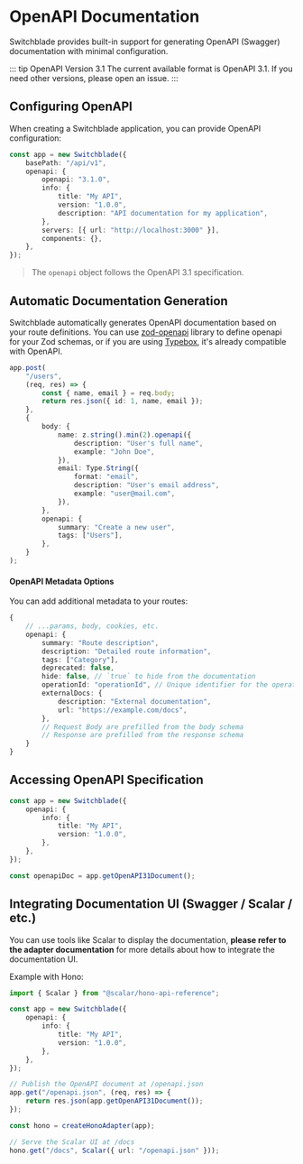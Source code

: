 # OpenAPI Documentation

Switchblade provides built-in support for generating OpenAPI (Swagger) documentation with minimal configuration.

::: tip OpenAPI Version 3.1
The current available format is OpenAPI 3.1. If you need other versions, please open an issue.
:::

## Configuring OpenAPI

When creating a Switchblade application, you can provide OpenAPI configuration:

```typescript
const app = new Switchblade({
    basePath: "/api/v1",
    openapi: {
        openapi: "3.1.0",
        info: {
            title: "My API",
            version: "1.0.0",
            description: "API documentation for my application",
        },
        servers: [{ url: "http://localhost:3000" }],
        components: {},
    },
});
```

> The `openapi` object follows the OpenAPI 3.1 specification.

## Automatic Documentation Generation

Switchblade automatically generates OpenAPI documentation based on your route definitions. You can use [zod-openapi](https://www.npmjs.com/package/zod-openapi) library to define openapi for your Zod schemas, or if you are using [Typebox](https://www.npmjs.com/package/@sinclair/typebox/v/0.23.3#OpenAPI), it's already compatible with OpenAPI.

```typescript
app.post(
    "/users",
    (req, res) => {
        const { name, email } = req.body;
        return res.json({ id: 1, name, email });
    },
    {
        body: {
            name: z.string().min(2).openapi({
                description: "User's full name",
                example: "John Doe",
            }),
            email: Type.String({
                format: "email",
                description: "User's email address",
                example: "user@mail.com",
            }),
        },
        openapi: {
            summary: "Create a new user",
            tags: ["Users"],
        },
    }
);
```

#### OpenAPI Metadata Options

You can add additional metadata to your routes:

```typescript
{
    // ...params, body, cookies, etc.
    openapi: {
        summary: "Route description",
        description: "Detailed route information",
        tags: ["Category"],
        deprecated: false,
        hide: false, // `true` to hide from the documentation
        operationId: "operationId", // Unique identifier for the operation
        externalDocs: {
            description: "External documentation",
            url: "https://example.com/docs",
        },
        // Request Body are prefilled from the body schema
        // Response are prefilled from the response schema
    }
}
```

## Accessing OpenAPI Specification

```typescript
const app = new Switchblade({
    openapi: {
        info: {
            title: "My API",
            version: "1.0.0",
        },
    },
});

const openapiDoc = app.getOpenAPI31Document();
```

## Integrating Documentation UI (Swagger / Scalar / etc.)

You can use tools like Scalar to display the documentation, **please refer to the adapter documentation** for more details about how to integrate the documentation UI.

Example with Hono:

```typescript
import { Scalar } from "@scalar/hono-api-reference";

const app = new Switchblade({
    openapi: {
        info: {
            title: "My API",
            version: "1.0.0",
        },
    },
});

// Publish the OpenAPI document at /openapi.json
app.get("/openapi.json", (req, res) => {
    return res.json(app.getOpenAPI31Document());
});

const hono = createHonoAdapter(app);

// Serve the Scalar UI at /docs
hono.get("/docs", Scalar({ url: "/openapi.json" }));
```
